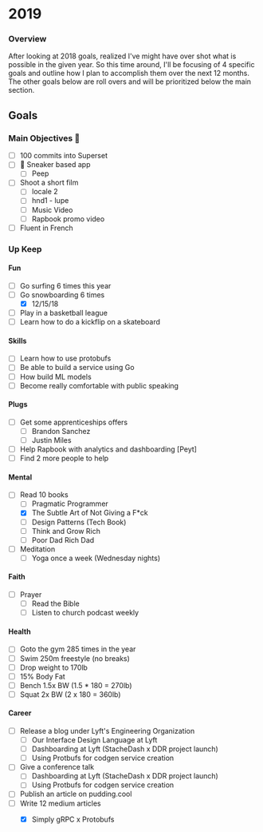 
# 2019
### Overview
After looking at 2018 goals, realized I've might have over shot what is possible in the given year. So this time around, I'll 
be focusing of 4 specific goals and outline how I plan to accomplish them over the next 12 months. The other goals below are roll overs and will be prioritized below the main section.

## Goals

### Main Objectives 🔑
- [ ] 100 commits into Superset
- [ ] 🚢 Sneaker based app
  - [ ] Peep
- [ ] Shoot a short film
  - [ ] locale 2
  - [ ] hnd1 - lupe
  - [ ] Music Video
  - [ ] Rapbook promo video
- [ ] Fluent in French

### Up Keep
#### Fun
- [ ] Go surfing 6 times this year
- [ ] Go snowboarding 6 times
  - [X] 12/15/18
- [ ] Play in a basketball league
- [ ] Learn how to do a kickflip on a skateboard

#### Skills
- [ ] Learn how to use protobufs
- [ ] Be able to build a service using Go
- [ ] How build ML models
- [ ] Become really comfortable with public speaking

#### Plugs
- [ ] Get some apprenticeships offers
  - [ ] Brandon Sanchez
  - [ ] Justin Miles
- [ ] Help Rapbook with analytics and dashboarding [Peyt]
- [ ] Find 2 more people to help

#### Mental
- [ ] Read 10 books
  - [ ] Pragmatic Programmer
  - [X] The Subtle Art of Not Giving a F*ck
  - [ ] Design Patterns (Tech Book)
  - [ ] Think and Grow Rich
  - [ ] Poor Dad Rich Dad
- [ ] Meditation
  - [ ] Yoga once a week (Wednesday nights)

#### Faith
- [ ] Prayer
  - [ ] Read the Bible 
  - [ ] Listen to church podcast weekly

#### Health
- [ ] Goto the gym 285 times in the year
- [ ] Swim 250m freestyle (no breaks)
- [ ] Drop weight to 170lb
- [ ] 15% Body Fat
- [ ] Bench 1.5x BW (1.5 * 180 = 270lb)
- [ ] Squat 2x BW (2 x 180 = 360lb)

#### Career
- [ ] Release a blog under Lyft's Engineering Organization
  - [ ] Our Interface Design Language at Lyft
  - [ ] Dashboarding at Lyft (StacheDash x DDR project launch)
  - [ ] Using Protbufs for codgen service creation
- [ ] Give a conference talk
  - [ ] Dashboarding at Lyft (StacheDash x DDR project launch)
  - [ ] Using Protbufs for codgen service creation
- [ ] Publish an article on pudding.cool
- [ ] Write 12 medium articles
  - [X] Simply gRPC x Protobufs

